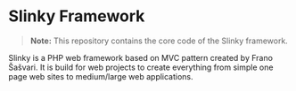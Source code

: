 # **Slinky Framework** #

> **Note:** This repository contains the core code of the Slinky framework.

Slinky is a PHP web framework based on MVC pattern created by Frano Šašvari. It is build for web projects to create everything from simple one page web sites to medium/large web applications.
